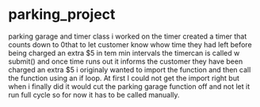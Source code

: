 # parking_project
parking garage and timer class
i worked on the timer
created a timer that counts down to 0that to let customer know whow time they had left before being charged an extra $5 in tem min intervals
the timercan is called w submit() and once time runs out it informs the customer they have been charged an extra $5
i originaly wanted to import the function and then call the function using an if loop. At first I could not get the import right but when i finally did it would cut the parking garage function off and not let it run full cycle so for now it has to be called manually.
